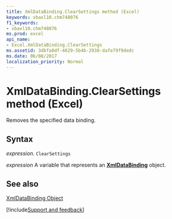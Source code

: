 ```yaml
---
title: XmlDataBinding.ClearSettings method (Excel)
keywords: vbaxl10.chm748076
f1_keywords:
- vbaxl10.chm748076
ms.prod: excel
api_name:
- Excel.XmlDataBinding.ClearSettings
ms.assetid: 3dbfa0df-4629-5b4b-2938-dafe79f9dedc
ms.date: 06/08/2017
localization_priority: Normal
---
```



# XmlDataBinding.ClearSettings method (Excel)

Removes the specified data binding.


## Syntax

_expression_. `ClearSettings`

_expression_ A variable that represents an **[XmlDataBinding](Excel.XmlDataBinding.md)** object.


## See also


[XmlDataBinding Object](Excel.XmlDataBinding.md)

[!include[Support and feedback](~/includes/feedback-boilerplate.md)]